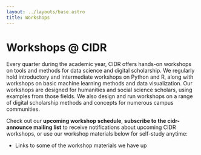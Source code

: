 ```yaml
---
layout: ../layouts/base.astro
title: Workshops
---
```


# Workshops @ CIDR

Every quarter during the academic year, CIDR offers hands-on workshops on tools and methods for data science and digital scholarship. We regularly hold introductory and intermediate workshops on Python and R, along with workshops on basic machine learning methods and data visualization. Our workshops are designed for humanities and social science scholars, using examples from those fields. We also design and run workshops on a range of digital scholarship methods and concepts for numerous campus communities.

Check out our **upcoming workshop schedule**, **subscribe to the cidr-announce mailing list** to receive notifications about upcoming CIDR workshops, or use our workshop materials below for self-study anytime:

* Links to some of the workshop materials we have up


